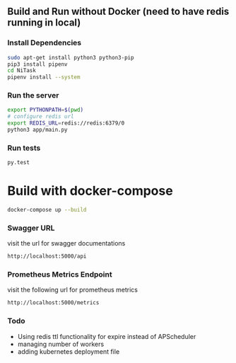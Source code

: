 ## Build and Run without Docker (need to have redis running in local)

### Install Dependencies
```bash
sudo apt-get install python3 python3-pip
pip3 install pipenv
cd NiTask
pipenv install --system
```

### Run the server
```bash
export PYTHONPATH=$(pwd)
# configure redis url
export REDIS_URL=redis://redis:6379/0
python3 app/main.py
```

### Run tests
```bash
py.test
```

# Build with docker-compose
```bash
docker-compose up --build
```
### Swagger URL
visit the url for swagger documentations
```bash
http://localhost:5000/api
```

### Prometheus Metrics Endpoint
visit the following url for prometheus metrics
```bash
http://localhost:5000/metrics
```

### Todo
* Using redis ttl functionality for expire instead of APScheduler
* managing number of workers
* adding kubernetes deployment file
